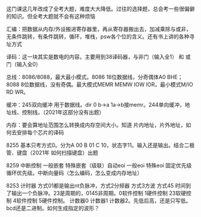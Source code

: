 这门课这几年改成了全考大题，难度大大降低。过往的选择题，总会考一些很偏僻的知识。但全考大题就不会有这种烦恼

汇编：把数据从内存/外设搬进寄存器里，再从寄存器搬出去，加减乘除与或非，无条件跳转，有条件跳转，循环，堆栈，psw各个位的含义。还有书上讲的各种寻址方式

译码：这一块其实是数电的内容。主要用到38译码器，与非门（输入全1） 和 或门（输入全0）

总线：8086/8088，最大最小模式。8086 16位数据线，分奇偶体A0 BHE；8088 8位数据线，没有奇偶。最大模式MEMR MEMW IOW IOR，最小模式M/IO RD WR。

缓冲：245双向缓冲 用于数据线。dir 0 b->a 1a->b接memr。244单向缓冲，地址线、控制线。（2021年这部分没有出题）

内存：要会算地址范围怎么转换成内存空间大小。知道 片内地址，片外地址，如何去安排每个芯片的译码

8255 基本只考方式0。分为A 00 B 01 C 10，状态字11。输入还是输出。结合二极管、键盘（2021年 如何扫描键盘）出题

8259 中断控制 一般嵌套 特殊嵌套（级联）自动eoi 一般eoi 特殊eoi 固定优先级 循环优先级。中断向量码（怎么编码，怎么变成内存地址）

8253 计时器 方式01都是输出nt负脉冲，方式2分频器 方式3方波 方式45 时间到了输出一个负脉冲。23是周期的，0145非周期。0软件控制 1硬件控制 23软硬控制 4软件控制 5硬件控制。 计数器0 计数器1 计数器2。先低后高，还是只写低。bcd还是二进制。如何生成指定的波形？